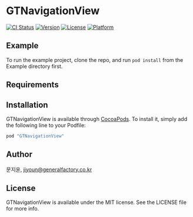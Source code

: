 # GTNavigationView

[![CI Status](http://img.shields.io/travis/문지윤/GTNavigationView.svg?style=flat)](https://travis-ci.org/문지윤/GTNavigationView)
[![Version](https://img.shields.io/cocoapods/v/GTNavigationView.svg?style=flat)](http://cocoapods.org/pods/GTNavigationView)
[![License](https://img.shields.io/cocoapods/l/GTNavigationView.svg?style=flat)](http://cocoapods.org/pods/GTNavigationView)
[![Platform](https://img.shields.io/cocoapods/p/GTNavigationView.svg?style=flat)](http://cocoapods.org/pods/GTNavigationView)

## Example

To run the example project, clone the repo, and run `pod install` from the Example directory first.

## Requirements

## Installation

GTNavigationView is available through [CocoaPods](http://cocoapods.org). To install
it, simply add the following line to your Podfile:

```ruby
pod "GTNavigationView"
```

## Author

문지윤, jiyoun@generalfactory.co.kr

## License

GTNavigationView is available under the MIT license. See the LICENSE file for more info.
